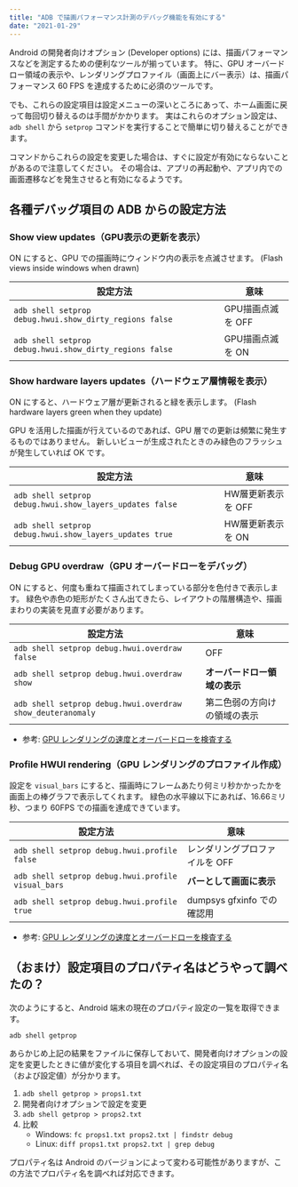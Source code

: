 ```yaml
---
title: "ADB で描画パフォーマンス計測のデバッグ機能を有効にする"
date: "2021-01-29"
---
```


Android の開発者向けオプション (Developer options) には、描画パフォーマンスなどを測定するための便利なツールが揃っています。
特に、GPU オーバードロー領域の表示や、レンダリングプロファイル（画面上にバー表示）は、描画パフォーマンス 60 FPS を達成するために必須のツールです。

でも、これらの設定項目は設定メニューの深いところにあって、ホーム画面に戻って毎回切り替えるのは手間がかかります。
実はこれらのオプション設定は、`adb shell` から `setprop` コマンドを実行することで簡単に切り替えることができます。

コマンドからこれらの設定を変更した場合は、すぐに設定が有効にならないことがあるので注意してください。
その場合は、アプリの再起動や、アプリ内での画面遷移などを発生させると有効になるようです。


各種デバッグ項目の ADB からの設定方法
----

### Show view updates（GPU表示の更新を表示）

ON にすると、GPU での描画時にウィンドウ内の表示を点滅させます。
(Flash views inside windows when drawn)

| 設定方法 | 意味 |
| ---- | ---- |
| `adb shell setprop debug.hwui.show_dirty_regions false` | GPU描画点滅を OFF |
| `adb shell setprop debug.hwui.show_dirty_regions false` | GPU描画点滅を ON |

### Show hardware layers updates（ハードウェア層情報を表示）

ON にすると、ハードウェア層が更新されると緑を表示します。
(Flash hardware layers green when they update)

GPU を活用した描画が行えているのであれば、GPU 層での更新は頻繁に発生するものではありません。
新しいビューが生成されたときのみ緑色のフラッシュが発生していれば OK です。

| 設定方法 | 意味 |
| ---- | ---- |
| `adb shell setprop debug.hwui.show_layers_updates false` | HW層更新表示を OFF |
| `adb shell setprop debug.hwui.show_layers_updates true` | HW層更新表示を ON |

### Debug GPU overdraw（GPU オーバードローをデバッグ）

ON にすると、何度も重ねて描画されてしまっている部分を色付きで表示します。
緑色や赤色の矩形がたくさん出てきたら、レイアウトの階層構造や、描画まわりの実装を見直す必要があります。

| 設定方法 | 意味 |
| ---- | ---- |
| `adb shell setprop debug.hwui.overdraw false` | OFF |
| `adb shell setprop debug.hwui.overdraw show` | __オーバードロー領域の表示__ |
| `adb shell setprop debug.hwui.overdraw show_deuteranomaly` | 第二色弱の方向けの領域の表示 |

- 参考: [GPU レンダリングの速度とオーバードローを検査する](https://developer.android.com/topic/performance/rendering/inspect-gpu-rendering?hl=ja)

### Profile HWUI rendering（GPU レンダリングのプロファイル作成）

設定を `visual_bars` にすると、描画時にフレームあたり何ミリ秒かかったかを画面上の棒グラフで表示してくれます。
緑色の水平線以下にあれば、16.66ミリ秒、つまり 60FPS での描画を達成できています。

| 設定方法 | 意味 |
| ---- | ---- |
| `adb shell setprop debug.hwui.profile false` | レンダリングプロファイルを OFF |
| `adb shell setprop debug.hwui.profile visual_bars` | __バーとして画面に表示__ |
| `adb shell setprop debug.hwui.profile true` | dumpsys gfxinfo での確認用 |

- 参考: [GPU レンダリングの速度とオーバードローを検査する](https://developer.android.com/topic/performance/rendering/inspect-gpu-rendering?hl=ja)


（おまけ）設定項目のプロパティ名はどうやって調べたの？
----

次のようにすると、Android 端末の現在のプロパティ設定の一覧を取得できます。

```
adb shell getprop
```

あらかじめ上記の結果をファイルに保存しておいて、開発者向けオプションの設定を変更したときに値が変化する項目を調べれば、その設定項目のプロパティ名（および設定値）が分かります。

1. `adb shell getprop > props1.txt`
2. 開発者向けオプションで設定を変更
3. `adb shell getprop > props2.txt`
4. 比較
    - Windows: `fc props1.txt props2.txt | findstr debug`
    - Linux: `diff props1.txt props2.txt | grep debug`

プロパティ名は Android のバージョンによって変わる可能性がありますが、この方法でプロパティ名を調べれば対応できます。


